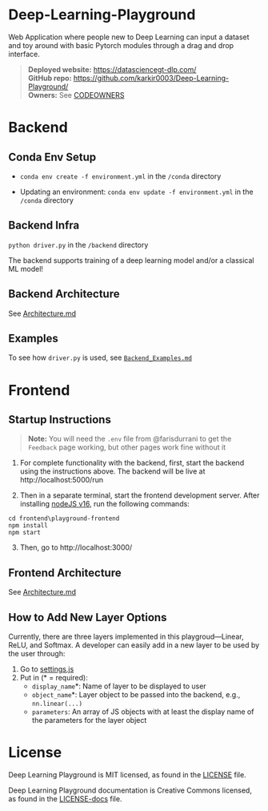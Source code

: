 # Deep-Learning-Playground
Web Application where people new to Deep Learning can input a dataset and toy around with basic Pytorch modules through a drag and drop interface.

> **Deployed website:** https://datasciencegt-dlp.com/ </br>
> **GitHub repo:** https://github.com/karkir0003/Deep-Learning-Playground/ </br>
> **Owners:** See [CODEOWNERS](./CODEOWNERS)

# Backend

## Conda Env Setup
* `conda env create -f environment.yml` in the `/conda` directory

* Updating an environment: `conda env update -f environment.yml` in the `/conda` directory
## Backend Infra
`python driver.py` in the `/backend` directory

The backend supports training of a deep learning model and/or a classical ML model!
## Backend Architecture
See [Architecture.md](./.github/Architecture.md)
## Examples

To see how `driver.py` is used, see [`Backend_Examples.md`](./.github/Backend_Examples.md)

# Frontend 

## Startup Instructions

> **Note:** You will need the `.env` file from @farisdurrani to get the `Feedback` page working, but other pages work fine without it

1. For complete functionality with the backend, first, start the backend using the instructions above. The backend will be live at http://localhost:5000/run

2. Then in a separate terminal, start the frontend development server. After installing [nodeJS v16](https://nodejs.org/en/download/), run the following commands:
```
cd frontend\playground-frontend
npm install
npm start
```
3. Then, go to http://localhost:3000/

## Frontend Architecture
See [Architecture.md](./.github/Architecture.md)

## How to Add New Layer Options
Currently, there are three layers implemented in this playgroud—Linear, ReLU, and Softmax. A developer can easily add in a new layer to be used by the user through:
1. Go to [settings.js](./frontend/playground-frontend/src/settings.js)
2. Put in (* = required):
    - `display_name`*: Name of layer to be displayed to user
    - `object_name`*: Layer object to be passed into the backend, e.g., `nn.linear(...)`
    - `parameters`: An array of JS objects with at least the display name of the parameters for the layer object

# License

Deep Learning Playground is MIT licensed, as found in the [LICENSE](./LICENSE) file.

Deep Learning Playground documentation is Creative Commons licensed, as found in the [LICENSE-docs](./.github/LICENSE-docs) file.
